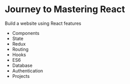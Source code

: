 # Journey to Mastering React
Build a website using React features
- Components
- State
- Redux
- Routing
- Hooks
- ES6 
- Database
- Authentication
- Projects
